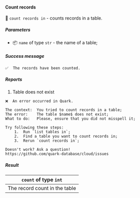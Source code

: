 #### Count records

🔧 `count records in` - counts records in a table.

##### Parameters

* 📦 `name` of type `str` - the name of a table;

<!-- or...
🚫 This instruction takes no parameters.
-->

##### Success message

```
✅  The records have been counted.
```

##### Reports

1. Table does not exist
```
❌  An error occurred in Quark.

The context:  You tried to count records in a table;
The error:    The table $name$ does not exist;
What to do:   Please, ensure that you did not misspell it;

Try following these steps:
    1.  Run `list tables in`;
    2.  Find a table you want to count records in;
    3.  Rerun `count records in`;

Doesn't work? Ask a question!
https://github.com/quark-database/cloud/issues
```

##### Result

|     `count` of type `int`     |
| :---------------------------: |
| The record count in the table |

<!-- or...
🚫 This instruction returns no result.
-->